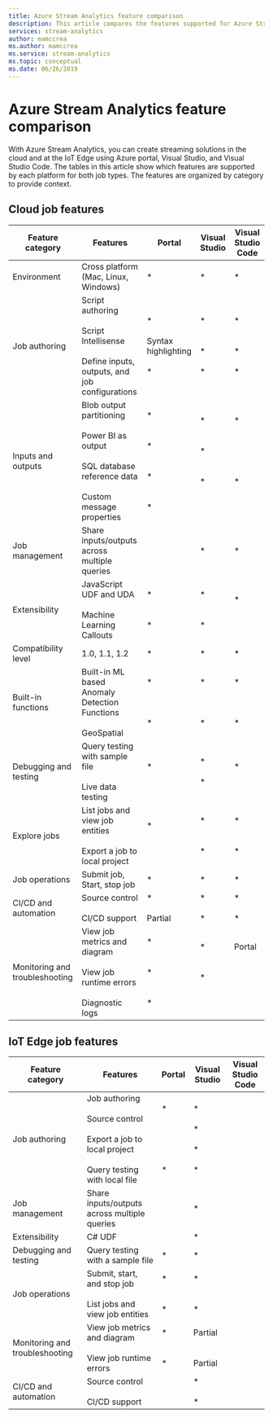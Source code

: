 ```yaml
---
title: Azure Stream Analytics feature comparison
description: This article compares the features supported for Azure Stream Analytics cloud and IoT Edge jobs in the Azure portal, Visual Studio, and Visual Studio Code.
services: stream-analytics
author: mamccrea
ms.author: mamccrea
ms.service: stream-analytics
ms.topic: conceptual
ms.date: 06/26/2019
---
```


# Azure Stream Analytics feature comparison

With Azure Stream Analytics, you can create streaming solutions in the cloud and at the IoT Edge using Azure portal, Visual Studio, and Visual Studio Code. The tables in this article show which features are supported by each platform for both job types. The features are organized by category to provide context.

## Cloud job features

|Feature category|Features|Portal|Visual Studio|Visual Studio Code|
|-|-|-|-|-|
|Environment|Cross platform (Mac, Linux, Windows)| * | * | * |
|Job authoring|Script authoring</br></br>Script Intellisense</br></br>Define inputs, outputs, and job configurations|* </br></br>Syntax highlighting</br></br>* | * </br></br></br> * </br></br> * | * </br></br></br> * </br></br> *|
|Inputs and outputs|Blob output partitioning</br></br>Power BI as output</br></br>SQL database reference data</br></br>Custom message properties| * </br></br></br> * </br></br></br> * </br></br></br> * | * </br></br></br> * </br></br></br> * </br></br></br>  | * </br></br></br>  </br></br></br> * </br></br></br>  |
|Job management|Share inputs/outputs across multiple queries|  | * | * |
|Extensibility| JavaScript UDF and UDA </br></br> Machine Learning Callouts| * </br></br></br> * | * </br></br></br> * | * </br></br></br>  |
|Compatibility level|1.0, 1.1, 1.2| * | * | * |
|Built-in functions| Built-in ML based Anomaly Detection Functions </br></br> GeoSpatial| * </br></br></br></br> * | * </br></br></br></br> * | * </br></br></br></br> * |
|Debugging and testing|Query testing with sample file</br></br>Live data testing| * </br></br>  | * </br></br> * | * </br></br>  |
|Explore jobs|List jobs and view job entities</br></br>Export a job to local project| * </br></br></br>  | * </br></br></br> * | * </br></br></br> * |
|Job operations|Submit job, Start, stop job| * | * | * |
|CI/CD and automation|Source control</br></br>CI/CD support| * </br></br> Partial | * </br></br> * | * </br></br> * |
|Monitoring and troubleshooting|View job metrics and diagram</br></br>View job runtime errors</br></br>Diagnostic logs| * </br></br></br> * </br></br></br> * | * </br></br></br> * </br></br></br>  | Portal </br></br></br>  </br></br></br>  |

## IoT Edge job features

|Feature category|Features|Portal|Visual Studio|Visual Studio Code|
|-|-|-|-|-|
|Job authoring|Job authoring</br></br>Source control</br></br>Export a job to local project</br></br>Query testing with local file| * </br></br>  </br></br>  </br></br> * | * </br></br> * </br></br> * </br></br> * |  </br></br>  </br></br>  </br></br>  |
|Job management|Share inputs/outputs across multiple queries|  | * |  |
|Extensibility|C# UDF|  | * |  |
|Debugging and testing|Query testing with a sample file| * | *|  |
|Job operations|Submit, start, and stop job</br></br>List jobs and view job entities| * </br></br></br> * | * </br></br></br> * |  </br></br></br> |
|Monitoring and troubleshooting|View job metrics and diagram</br></br>View job runtime errors| * </br></br></br> * | Partial </br></br></br> Partial|  </br></br></br>  |
|CI/CD and automation|Source control</br></br>CI/CD support| </br></br>  | * </br></br> * |  </br></br>  |


